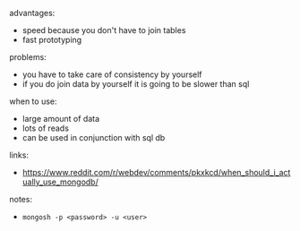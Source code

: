 advantages:
- speed because you don't have to join tables
- fast prototyping

problems:
- you have to take care of consistency by yourself
- if you do join data by yourself it is going to be slower than sql

when to use:
- large amount of data
- lots of reads
- can be used in conjunction with sql db

links:
- https://www.reddit.com/r/webdev/comments/pkxkcd/when_should_i_actually_use_mongodb/

notes:
- ```mongosh -p <password> -u <user>``` 
